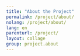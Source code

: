 ```yaml
---
title: "About the Project"
permalink: /project/about/
nolang: /project/about/
lang: en
parenturl: /project/
layout: collage
group: project.about
---
```

<!--
  This page intentionally left blank.
  Contents will be filled automatically from the related pages
  (pages with `type`: section` and `group: project.about` -->
